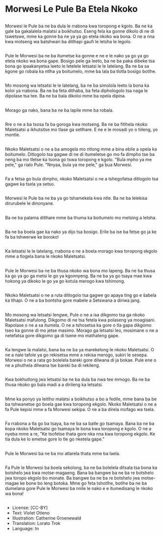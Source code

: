 # Morwesi Le Pule Ba Etela Nkoko

##
Morwesi le Pule ba ne ba dula le rrabona kwa toropong e kgolo. Ba ne ka gale ba gakalalela malatsi a boikhutso. Eseng fela ka gonne dikolo di ne di tswetswe, mme ka gonne ba ne ya ya go etela nkoko wa bona. O ne a nna kwa motseng wa batshwari ba ditlhapi gaufi le letsha le legolo.

##
Pule le Morwesi ba ne ba itumetse ka gonne e ne e le nako ya go ya go etela nkoko wa bona gape. Bosigo pele ga leeto, ba ne ba paka dibeke tsa bona go ipaakanyetsa leeto le letelele letsatsi le le latelang. Ba ne ba sa kgone go robala ka ntlha ya boitumelo, mme ba lala ba tlotla bosigo botlhe.

##
Mo mosong wa letsatsi le le latelang, ba ne ba simolola leeto la bona ka koloi ya rrabona. Ba ne ba feta dithaba, ba feta diphologolo tsa naga le dipolase tsa tee. Ba ne ba bala dikoloi mme ba opela dipina.

##
Morago ga nako, bana ba ne ba lapile mme ba robala.

##
Rre o ne a ba tsosa fa ba goroga kwa motseng. Ba ne ba fitlhela nkoko Maletsatsi a ikhutsitse mo tlase ga setlhare. E ne e le mosadi yo o tiileng, yo montle.

##
Nkoko Maletsatsi o ne a ba amogela mo ntlong mme a bina ebile a opela ka boitumelo. Ditlogolo tsa gagwe di ne di itumeletse go mo fa dimpho tse ba neng ba mo tletse ka tsona go tswa toropong e kgolo. "Bula mpho ya me pele," ga rialo Pule. "Nnyaa, bula ya me pele," ga bua Morwesi.

##
Fa a fetsa go bula dimpho, nkoko Maletsatsi o ne a tshegofatsa ditlogolo tsa gagwe ka tsela ya setso.

##
Morwesi le Pule ba ne ba ya go tshamekela kwa ntle. Ba ne ba lelekisa dirurubele le dinonyane.

##
Ba ne ba palama ditlhare mme ba thuma ka boitumelo mo metsing a letsha.

##
Ba ne ba boela gae ka nako ya dijo tsa bosigo. Erile ba ise ba fetse go ja ke fa ba tshwerwe ke boroko!

##
Ka letsatsi le le latelang, rrabona o ne a boela morago kwa toropong ekgolo mme a tlogela bana le nkoko Maletsatsi.

##
Pule le Morwesi ba ne ba thusa nkoko wa bona mo lapeng. Ba ne ba thusa ka go ya go ga metsi le go ya kgonnyeng. Ba ne ba ya go tsaya mae kwa hokong ya dikoko le go ya go kotula merogo kwa tshimong.

##
Nkoko Maletsatsi o ne a ruta ditlogolo tsa gagwe go apaya ting go e šabela ka tlhapi. O ne a ba bontsha gore mabele a Setswana a diriwa jang.

##
Mo mosong wa letsatsi lengwe, Pule o ne a isa dikgomo tsa ga nkoko Maletsatsi mafulong. Dikgomo di ne tsa fetela kwa polaseng ya moagisani. Rapolase o ne a sa itumela. O ne a tshosetsa ka gore o tla gapa dikgomo tseo ka gonne di mo jetse masimo. Morago ga letsatsi leo, mosimane o ne a netefatsa gore dikgomo ga di tsene mo mathateng gape.

##
Ka lengwe la malatsi, bana ba ne ba ya marekelong le nkoko Maletsatsi. O ne a nale tafole ya go rekisetsa mme a rekisa merogo, sukiri le sesepa. Morwesi o ne a rata go bolelela bareki gore dilwana di ja bokae. Pule ene o ne a phuthela dilwana tse bareki ba di rekileng.

##
Kwa bokhutlong jwa letsatsi ba ne ba dula ba nwa tee mmogo. Ba ne ba thusa nkoko go bala madi a a dirileng ka letsatsi.

##
Mme ka ponyo ya leitlho malatsi a boikhutso a bo a fedile, mme bana ba be ba tshwanetse go boela gae kwa toropong ekgolo. Nkoko Maletsatsi o ne a fa Pule kepisi mme a fa Morwesi sekipa. O ne a ba direla mofago wa tsela.

##
Fa rrabona a tla go ba tsaya, ba ne ba sa batle go tsamaya. Bana ba ne ba kopa nkoko Maletsatsi go tsamaya le bona kwa toropong e kgolo. O ne a nyeba mme a re, "Ke tsofetse thata gore nka nna kwa toropong ekgolo. Ke tla dula ke lo emetse gore lo tle go nketela gape."

##
Pule le Morwesi ba ne ba mo atlarela thata mme ba laela.

##
Fa Pule le Morwesi ba boela sekolong, ba ne ba bolelela ditsala tsa bona ka botshelo jwa kwa motse-magaeng. Bana ba bangwe ba ne ba re botshelo jwa toropo ekgolo bo monate. Ba bangwe ba ne ba re botshelo jwa motse-magae ke bone bo leng botoka. Mme go feta tshotlhe, botlhe ba ne ba dumelana gore Pule le Morwesi ba nnile le nako e e itumedisang le nkoko wa bona!

##
* License: [CC-BY]
* Text: Violet Otieno
* Illustration: Catherine Groenewald
* Translation: Lorato Trok
* Language: tn
